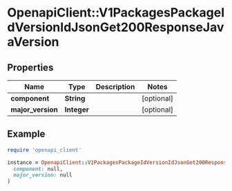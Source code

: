 # OpenapiClient::V1PackagesPackageIdVersionIdJsonGet200ResponseJavaVersion

## Properties

| Name | Type | Description | Notes |
| ---- | ---- | ----------- | ----- |
| **component** | **String** |  | [optional] |
| **major_version** | **Integer** |  | [optional] |

## Example

```ruby
require 'openapi_client'

instance = OpenapiClient::V1PackagesPackageIdVersionIdJsonGet200ResponseJavaVersion.new(
  component: null,
  major_version: null
)
```

